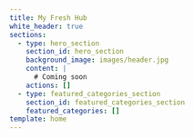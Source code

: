 ```yaml
---
title: My Fresh Hub
white_header: true
sections:
  - type: hero_section
    section_id: hero_section
    background_image: images/header.jpg
    content: |
      # Coming soon
    actions: []
  - type: featured_categories_section
    section_id: featured_categories_section
    featured_categories: []
template: home
---
```

